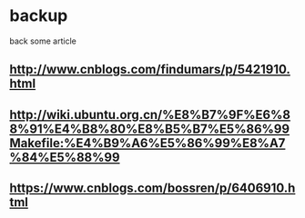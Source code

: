 # backup
back some article
## http://www.cnblogs.com/findumars/p/5421910.html
## http://wiki.ubuntu.org.cn/%E8%B7%9F%E6%88%91%E4%B8%80%E8%B5%B7%E5%86%99Makefile:%E4%B9%A6%E5%86%99%E8%A7%84%E5%88%99
## https://www.cnblogs.com/bossren/p/6406910.html

